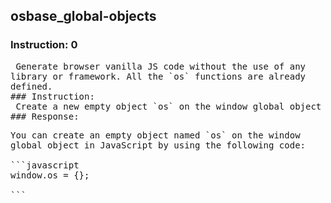 ## osbase_global-objects
### Instruction: 0
<pre style='text-wrap: wrap'> Generate browser vanilla JS code without the use of any library or framework. All the `os` functions are already defined.
### Instruction:
 Create a new empty object `os` on the window global object 
### Response:
</pre>
<pre style='text-wrap: wrap'>You can create an empty object named `os` on the window global object in JavaScript by using the following code:

```javascript
window.os = {};

```</pre>
